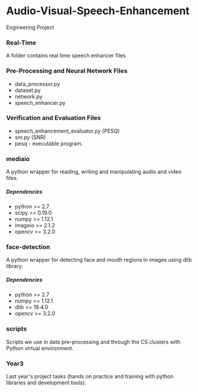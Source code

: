 # Audio-Visual-Speech-Enhancement
Engineering Project

### Real-Time
A folder contains real time speech enhancer files

### Pre-Processing and Neural Network Files
* data_processor.py
* dataset.py
* network.py
* speech_enhancer.py

### Verification and Evaluation Files
* speech_enhancement_evaluator.py (PESQ)
* snr.py (SNR)
* pesq - executable program.

### mediaio
A python wrapper for reading, writing and manipulating audio and video files.

##### Dependencies
* python >= 2.7
* scipy >= 0.19.0
* numpy >= 1.12.1
* imageio >= 2.1.2
* opencv >= 3.2.0

### face-detection
A python wrapper for detecting face and mouth regions in images using dlib library.

##### Dependencies
* python >= 2.7
* numpy >= 1.12.1
* dlib >= 19.4.0
* opencv >= 3.2.0

### scripts
Scripts we use in data pre-processing and through the CS clusters with Python virtual environment.

### Year3
Last year's project tasks (hands on practice and training with python libraries and development tools).
